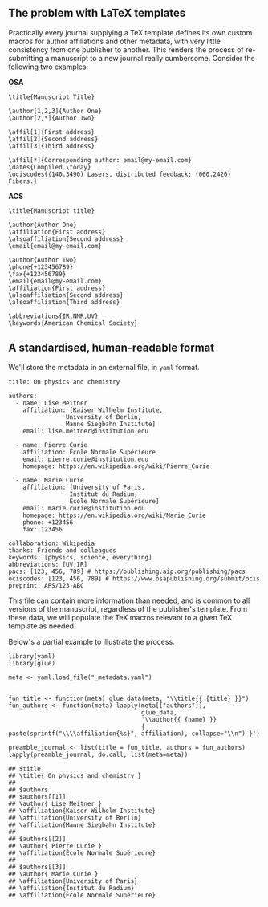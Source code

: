 The problem with LaTeX templates
--------------------------------

Practically every journal supplying a TeX template defines its own
custom macros for author affiliations and other metadata, with very
little consistency from one publisher to another. This renders the
process of re-submitting a manuscript to a new journal really
cumbersome. Consider the following two examples:

**OSA**

    \title{Manuscript Title}

    \author[1,2,3]{Author One}
    \author[2,*]{Author Two}

    \affil[1]{First address}
    \affil[2]{Second address}
    \affil[3]{Third address}

    \affil[*]{Corresponding author: email@my-email.com}
    \dates{Compiled \today}
    \ociscodes{(140.3490) Lasers, distributed feedback; (060.2420) Fibers.}

**ACS**

    \title{Manuscript title}

    \author{Author One}
    \affiliation{First address}
    \alsoaffiliation{Second address}
    \email{email@my-email.com}

    \author{Author Two} 
    \phone{+123456789}
    \fax{+123456789}
    \email{email@my-email.com}
    \affiliation{First address}
    \alsoaffiliation{Second address}
    \alsoaffiliation{Third address}

    \abbreviations{IR,NMR,UV}
    \keywords{American Chemical Society}

A standardised, human-readable format
-------------------------------------

We'll store the metadata in an external file, in `yaml` format.

    title: On physics and chemistry

    authors:
      - name: Lise Meitner
        affiliation: [Kaiser Wilhelm Institute,
                    University of Berlin,
                    Manne Siegbahn Institute]
        email: lise.meitner@institution.edu

      - name: Pierre Curie
        affiliation: École Normale Supérieure
        email: pierre.curie@institution.edu
        homepage: https://en.wikipedia.org/wiki/Pierre_Curie
        
      - name: Marie Curie
        affiliation: [University of Paris,
                     Institut du Radium,
                     École Normale Supérieure]
        email: marie.curie@institution.edu
        homepage: https://en.wikipedia.org/wiki/Marie_Curie
        phone: +123456
        fax: 123456

    collaboration: Wikipedia
    thanks: Friends and colleagues
    keywords: [physics, science, everything]
    abbreviations: [UV,IR]
    pacs: [123, 456, 789] # https://publishing.aip.org/publishing/pacs
    ociscodes: [123, 456, 789] # https://www.osapublishing.org/submit/ocis
    preprint: APS/123-ABC

This file can contain more information than needed, and is common to all
versions of the manuscript, regardless of the publisher's template. From
these data, we will populate the TeX macros relevant to a given TeX
template as needed.

Below's a partial example to illustrate the process.

    library(yaml)
    library(glue)

    meta <- yaml.load_file("_metadata.yaml")


    fun_title <- function(meta) glue_data(meta, "\\title{{ {title} }}") 
    fun_authors <- function(meta) lapply(meta[["authors"]], 
                                         glue_data, 
                                         '\\author{{ {name} }}
                                         { paste(sprintf("\\\\affiliation{%s}", affiliation), collapse="\\n") }')

    preamble_journal <- list(title = fun_title, authors = fun_authors)
    lapply(preamble_journal, do.call, list(meta=meta))

    ## $title
    ## \title{ On physics and chemistry }
    ## 
    ## $authors
    ## $authors[[1]]
    ## \author{ Lise Meitner }
    ## \affiliation{Kaiser Wilhelm Institute}
    ## \affiliation{University of Berlin}
    ## \affiliation{Manne Siegbahn Institute}
    ## 
    ## $authors[[2]]
    ## \author{ Pierre Curie }
    ## \affiliation{École Normale Supérieure}
    ## 
    ## $authors[[3]]
    ## \author{ Marie Curie }
    ## \affiliation{University of Paris}
    ## \affiliation{Institut du Radium}
    ## \affiliation{École Normale Supérieure}
